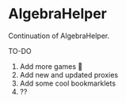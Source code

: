 # AlgebraHelper
Continuation of AlgebraHelper.

TO-DO

1. Add more games 💪
2. Add new and updated proxies
3. Add some cool bookmarklets
4. ??
